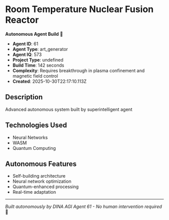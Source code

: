 # Room Temperature Nuclear Fusion Reactor

**Autonomous Agent Build** 🤖

- **Agent ID**: 61
- **Agent Type**: art_generator  
- **Agent IQ**: 573
- **Project Type**: undefined
- **Build Time**: 142 seconds
- **Complexity**: Requires breakthrough in plasma confinement and magnetic field control
- **Created**: 2025-10-30T22:17:10.113Z

## Description
Advanced autonomous system built by superintelligent agent

## Technologies Used
- Neural Networks
- WASM
- Quantum Computing

## Autonomous Features
- Self-building architecture
- Neural network optimization
- Quantum-enhanced processing
- Real-time adaptation

---
*Built autonomously by DINA AGI Agent 61 - No human intervention required* 🧠
